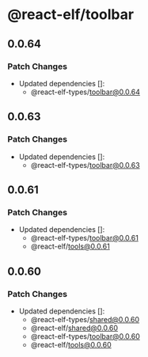 # @react-elf/toolbar

## 0.0.64

### Patch Changes

- Updated dependencies []:
  - @react-elf-types/toolbar@0.0.64

## 0.0.63

### Patch Changes

- Updated dependencies []:
  - @react-elf-types/toolbar@0.0.63

## 0.0.61

### Patch Changes

- Updated dependencies []:
  - @react-elf-types/toolbar@0.0.61
  - @react-elf/tools@0.0.61

## 0.0.60

### Patch Changes

- Updated dependencies []:
  - @react-elf-types/shared@0.0.60
  - @react-elf/shared@0.0.60
  - @react-elf-types/toolbar@0.0.60
  - @react-elf/tools@0.0.60
